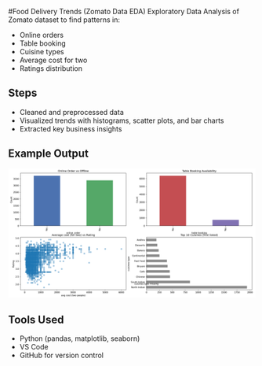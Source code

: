 #Food Delivery Trends (Zomato Data EDA)
Exploratory Data Analysis of Zomato dataset to find patterns in:
- Online orders
- Table booking
- Cuisine types
- Average cost for two
- Ratings distribution
## Steps
- Cleaned and preprocessed data
- Visualized trends with histograms, scatter plots, and bar charts 
- Extracted key business insights
## Example Output
![EDA preview](eda_insights.png)
## Tools Used
- Python (pandas, matplotlib, seaborn)
- VS Code
- GitHub for version control
